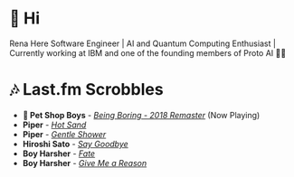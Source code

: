 # 👋 Hi

Rena Here
Software Engineer | AI and Quantum Computing Enthusiast | Currently working at IBM and one of the founding members of Proto AI 🤖💪

# 🎶 Last.fm Scrobbles

- **🎵 Pet Shop Boys** - *[Being Boring - 2018 Remaster](https://www.last.fm/music/Pet+Shop+Boys/_/Being+Boring+-+2018+Remaster)* (Now Playing)
- **Piper** - *[Hot Sand](https://www.last.fm/music/Piper/_/Hot+Sand)*
- **Piper** - *[Gentle Shower](https://www.last.fm/music/Piper/_/Gentle+Shower)*
- **Hiroshi Sato** - *[Say Goodbye](https://www.last.fm/music/Hiroshi+Sato/_/Say+Goodbye)*
- **Boy Harsher** - *[Fate](https://www.last.fm/music/Boy+Harsher/_/Fate)*
- **Boy Harsher** - *[Give Me a Reason](https://www.last.fm/music/Boy+Harsher/_/Give+Me+a+Reason)*
